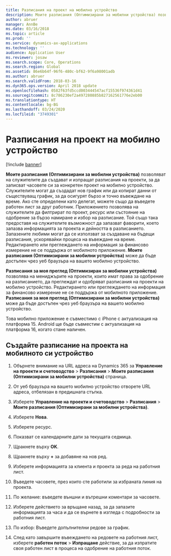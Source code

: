 ```yaml
---
title: Разписания на проект на мобилно устройство
description: Моите разписания (Оптимизирани за мобилни устройства) позволяват на служителите да създават и изпращат разписания на проекти, за да записват часовете си за конкретен проект на мобилно устройство.
author: abruer
manager: AnnBe
ms.date: 03/16/2018
ms.topic: article
ms.prod: ''
ms.service: dynamics-ax-applications
ms.technology: ''
audience: Application User
ms.reviewer: josaw
ms.search.scope: Core, Operations
ms.search.region: Global
ms.assetid: 86e6b64f-96f6-480c-bf62-9f6a98001adb
ms.author: abruer
ms.search.validFrom: 2018-03-16
ms.dyn365.ops.version: April 2018 update
ms.openlocfilehash: 0582f63fd5ccd003444547acf15536f974361d41
ms.sourcegitcommit: 8c786230ef2a497280885b827162561776e2eb00
ms.translationtype: HT
ms.contentlocale: bg-BG
ms.lasthandoff: 03/24/2020
ms.locfileid: "3749301"
---
```

# <a name="project-timesheets-on-a-mobile-device"></a>Разписания на проект на мобилно устройство

[!include [banner](../includes/banner.md)]

**Моите разписания (Оптимизирани за мобилни устройства)** позволяват на служителите да създават и изпращат разписания на проекти, за да записват часовете си за конкретен проект на мобилно устройство. Служителите могат да създадат нов график или да копират данни от съществуващ график, за да осигурят бързо и точно въвеждане на време. Ако сте определени като делегат, можете също да въведете работен лист за друг работник. Приложението позволява на служителите да филтрират по проект, ресурс или състояние на одобрение за бързо намиране и избор на разписание. Той също така предоставя на служителите възможност да запазват фаворити, което запазва информацията за проекта и дейността в разписанието. Запазените любими могат да се използват за създаване на бъдещи разписания, ускорявайки процеса на въвеждане на време. Редактирането или преглеждането на информация за финансово измерение не се поддържа от мобилното приложение. **Моите разписания (Оптимизирани за мобилни устройства)** може да бъде достъпен чрез уеб браузъра на вашето мобилно устройство.

**Разписания за моя преглед (Оптимизиран за мобилни устройства)** позволява на мениджърите на проекти, които имат права за одобрение на разписанието, да преглеждат и одобряват разписания на проекти на мобилно устройство. Редактирането или преглеждането на информация за финансово измерение не се поддържа от мобилното приложение. **Разписания за моя преглед (Оптимизирани за мобилни устройства)** може да бъде достъпен чрез уеб браузъра на вашето мобилно устройство.

Това мобилно приложение е съвместимо с iPhone с актуализация на платформа 15.
Android ще бъде съвместим с актуализация на платформа 16, когато стане наличен.

## <a name="create-a-project-timesheet-on-your-mobile-device"></a>Създайте разписание на проекта на мобилното си устройство

1.  Обърнете внимание на URL адреса на Dynamics 365 за **Управление на проекти и счетоводство** \> **Разписания** \> **Моите разписания (Оптимизирани за мобилни устройства)** страница.

2.  От уеб браузъра на вашето мобилно устройство отворете URL адреса, отбелязан в предишната стъпка.
 
3.  Изберете **Управление на проекти и счетоводство** \> **Разписания** \> **Моите разписания (Оптимизирани за мобилни устройства)**.

4.  Изберете **Нова**.

5.  Изберете ресурс.

6.  Показват се календарните дати за текущата седмица.

7.  Щракнете върху **OK**.

8.  Щракнете върху **+** за добавяне на нов ред.

9.  Изберете информацията за клиента и проекта за реда на работния лист.

10. Въведете часовете, през които сте работили за избраната линия на проекта.

11. По желание: въведете външни и вътрешни коментари за часовете.

12. Изберете действието за връщане назад, за да запазите информацията за часа и да се върнете в изгледа с подробности за работния лист.

13. По избор: Въведете допълнителни редове за график.

14. След като завършите въвеждането на редовете на работния лист, изберете **работен поток** \> **Изпращане** действие, за да изпратите своя работен лист в процеса на одобрение на работния поток.
